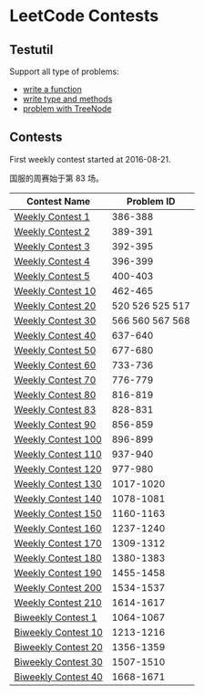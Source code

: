 # LeetCode Contests

## Testutil

Support all type of problems:

- [write a function](biweekly/27/c/c_test.go)
- [write type and methods](182/c/c_test.go)
- [problem with TreeNode](209/b/b_test.go)

## Contests

First weekly contest started at 2016-08-21.

国服的周赛始于第 83 场。

|Contest Name|Problem ID|
|---|---|
|[Weekly Contest 1](https://leetcode.com/contest/warm-up-contest)|386-388|
|[Weekly Contest 2](https://leetcode.com/contest/leetcode-weekly-contest-2)|389-391|
|[Weekly Contest 3](https://leetcode.com/contest/leetcode-weekly-contest-3)|392-395|
|[Weekly Contest 4](https://leetcode.com/contest/leetcode-weekly-contest-4)|396-399|
|[Weekly Contest 5](https://leetcode.com/contest/leetcode-weekly-contest-5)|400-403|
|[Weekly Contest 10](https://leetcode.com/contest/leetcode-weekly-contest-10)|462-465|
|[Weekly Contest 20](https://leetcode.com/contest/leetcode-weekly-contest-20)|520 526 525 517|
|[Weekly Contest 30](https://leetcode.com/contest/leetcode-weekly-contest-30)|566 560 567 568|
|[Weekly Contest 40](https://leetcode.com/contest/leetcode-weekly-contest-40)|637-640|
|[Weekly Contest 50](https://leetcode.com/contest/leetcode-weekly-contest-50)|677-680|
|[Weekly Contest 60](https://leetcode.com/contest/weekly-contest-60)|733-736|
|[Weekly Contest 70](https://leetcode.com/contest/weekly-contest-70)|776-779|
|[Weekly Contest 80](https://leetcode.com/contest/weekly-contest-80)|816-819|
|[Weekly Contest 83](https://leetcode-cn.com/contest/weekly-contest-83/)|828-831|
|[Weekly Contest 90](https://leetcode-cn.com/contest/weekly-contest-90)|856-859|
|[Weekly Contest 100](https://leetcode-cn.com/contest/weekly-contest-100)|896-899|
|[Weekly Contest 110](https://leetcode-cn.com/contest/weekly-contest-110)|937-940|
|[Weekly Contest 120](https://leetcode-cn.com/contest/weekly-contest-120)|977-980|
|[Weekly Contest 130](https://leetcode-cn.com/contest/weekly-contest-130)|1017-1020|
|[Weekly Contest 140](https://leetcode-cn.com/contest/weekly-contest-140)|1078-1081|
|[Weekly Contest 150](https://leetcode-cn.com/contest/weekly-contest-150)|1160-1163|
|[Weekly Contest 160](https://leetcode-cn.com/contest/weekly-contest-160)|1237-1240|
|[Weekly Contest 170](https://leetcode-cn.com/contest/weekly-contest-170)|1309-1312|
|[Weekly Contest 180](https://leetcode-cn.com/contest/weekly-contest-180)|1380-1383|
|[Weekly Contest 190](https://leetcode-cn.com/contest/weekly-contest-190)|1455-1458|
|[Weekly Contest 200](https://leetcode-cn.com/contest/weekly-contest-200)|1534-1537|
|[Weekly Contest 210](https://leetcode-cn.com/contest/weekly-contest-210)|1614-1617|
|[Biweekly Contest 1](https://leetcode-cn.com/contest/biweekly-contest-1)|1064-1067|
|[Biweekly Contest 10](https://leetcode-cn.com/contest/biweekly-contest-10)|1213-1216|
|[Biweekly Contest 20](https://leetcode-cn.com/contest/biweekly-contest-20)|1356-1359|
|[Biweekly Contest 30](https://leetcode-cn.com/contest/biweekly-contest-30)|1507-1510|
|[Biweekly Contest 40](https://leetcode-cn.com/contest/biweekly-contest-40)|1668-1671|
